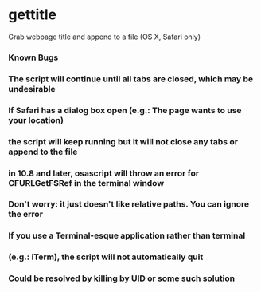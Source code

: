# gettitle

Grab webpage title and append to a file (OS X, Safari only)

### Known Bugs

### The script will continue until all tabs are closed, which may be undesirable

### If Safari has a dialog box open (e.g.: The page wants to use your location)
### the script will keep running but it will not close any tabs or append to the file

### in 10.8 and later, osascript will throw an error for CFURLGetFSRef in the terminal window
### Don't worry: it just doesn't like relative paths. You can ignore the error

### If you use a Terminal-esque application rather than terminal
### (e.g.: iTerm), the script will not automatically quit
### Could be resolved by killing by UID or some such solution
